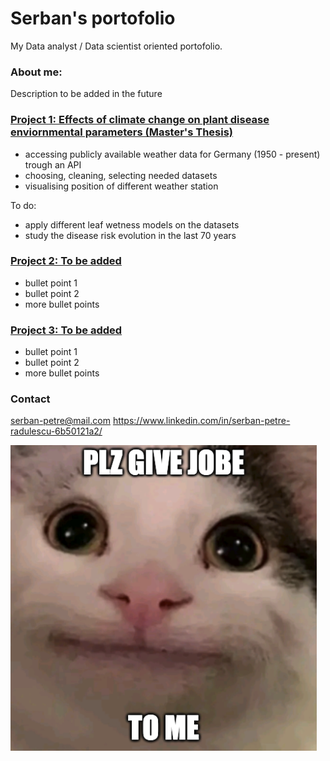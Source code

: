 # Serban's portofolio
My Data analyst / Data scientist oriented portofolio.

### About me:
Description to be added in the future

### [Project 1: Effects of climate change on plant disease enviornmental parameters (Master's Thesis)](https://github.com/serbanradulescu/master_thesis/blob/main/project.ipynb)

* accessing publicly available weather data for Germany (1950 - present) trough an API
* choosing, cleaning, selecting needed datasets
* visualising position of different weather station

To do:
* apply different leaf wetness models on the datasets
* study the disease risk evolution in the last 70 years

### [Project 2: To be added](www.notyet.com)
* bullet point 1
* bullet point 2
* more bullet points

### [Project 3: To be added](www.notyet.com)
* bullet point 1
* bullet point 2
* more bullet points

### Contact

serban-petre@mail.com
https://www.linkedin.com/in/serban-petre-radulescu-6b50121a2/

![](images/Screenshot%202022-05-27%20at%2014.09.58.png)
